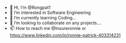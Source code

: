 - 👋 Hi, I’m @Rongpat1
- 👀 I’m interested in Software Engineering 
- 🌱 I’m currently learning Coding...
- 💞️ I’m looking to collaborate on any projects.... 
- 📫 How to reach me @Insureronnie or https://www.linkedin.com/in/ronnie-patrick-403314231

<!---
Rongpat1/Rongpat1 is a ✨ special ✨ repository because its `README.md` (this file) appears on your GitHub profile.
You can click the Preview link to take a look at your changes.
--->
